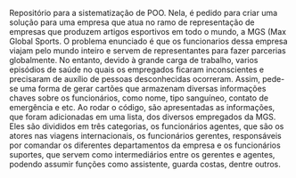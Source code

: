 Repositório para a sistematização de POO. 
Nela, é pedido para criar uma solução para uma empresa que atua no ramo de representação de empresas que produzem artigos esportivos em todo o mundo, a MGS (Max Global Sports. O problema enunciado é que os funcionarios dessa empresa viajam pelo mundo inteiro e servem de representantes para fazer parcerias globalmente. 
No entanto, devido à grande carga de trabalho, varios episódios de saúde no quais os empregados ficaram inconscientes e precisaram de auxílio de pessoas desconhecidas ocorreram. 
Assim, pede-se uma forma de gerar cartões que armazenam diversas informações chaves sobre os funcionários, como nome, tipo sanguíneo, contato de emergência e etc.
Ao rodar o código, são apresentadas as informações, que foram adicionadas em uma lista, dos diversos empregados da MGS.
Eles são divididos em três categorias, os funcionários agentes, que são os atores nas viagens internacionais, os funcionários gerentes, responsáveis por comandar os diferentes departamentos da empresa e os funcionários suportes, que servem como intermediários entre os gerentes e agentes, podendo assumir funções como assistente, guarda costas, dentre outros.
